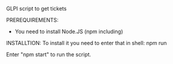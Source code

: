 GLPI script to get tickets

PREREQUIREMENTS:
- You need to install Node.JS (npm including)

INSTALLTION:
To install it you need to enter that in shell:
npm run

Enter "npm start" to run the script.